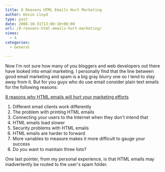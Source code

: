 ```yaml
---
title: 8 Reasons HTML Emails Hurt Marketing
author: Kevin Lloyd
type: post
date: 2006-10-31T13:00:10+00:00
url: /8-reasons-html-emails-hurt-marketing/
views:
  - 4
categories:
  - General

---
```

Now I'm not sure how many of you bloggers and web developers out there have looked into email marketing. I personally find that the line between good email marketing and spam is a big gray blurry one so I tend to stay away from it. But for you guys who do use email consider plain text emails for the following reasons:

[8 reasons why HTML emails will hurt your marketing efforts][1]

  1. Different email clients work differently
  2. The problem with printing HTML emails
  3. Connecting your users to the Internet when they don't intend that
  4. HTML emails load slower
  5. Security problems with HTML emails
  6. HTML emails are harder to forward
  7. More variables to measure makes it more difficult to gauge your success
  8. Do you want to maintain three lists?

One last pointer, from my personal experience, is that HTML emails may inadvertently be routed to the user's spam folder.

 [1]: http://www.webdevelopernow.net/xhtml/8-reasons-why-html-emails-will-hurt-your-marketing-efforts/
